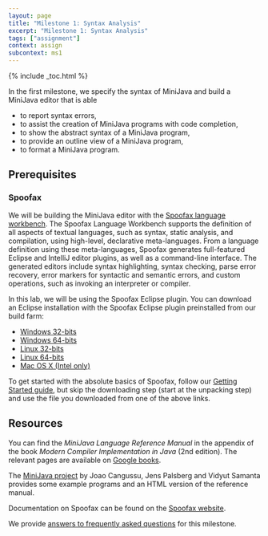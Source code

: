 ```yaml
---
layout: page
title: "Milestone 1: Syntax Analysis"
excerpt: "Milestone 1: Syntax Analysis"
tags: ["assignment"]
context: assign
subcontext: ms1
---
```


{% include _toc.html %}

In the first milestone, we specify the syntax of MiniJava and build a MiniJava editor that is able

* to report syntax errors,
* to assist the creation of MiniJava programs with code completion,
* to show the abstract syntax of a MiniJava program,
* to provide an outline view of a MiniJava program,
* to format a MiniJava program.

## Prerequisites

### Spoofax

We will be building the MiniJava editor with the [Spoofax language workbench](http://spoofax.org).
The Spoofax Language Workbench supports the definition of all aspects of textual languages, such as syntax, static analysis, and compilation, using high-level, declarative meta-languages.
From a language definition using these meta-languages, Spoofax generates full-featured Eclipse and IntelliJ editor plugins, as well as a command-line interface.
The generated editors include syntax highlighting, syntax checking, parse error recovery, error markers for syntactic and semantic errors, and custom operations, such as invoking an interpreter or compiler.

In this lab, we will be using the Spoofax Eclipse plugin.
You can download an Eclipse installation with the Spoofax Eclipse plugin preinstalled from our build farm:

* [Windows 32-bits](http://buildfarm.metaborg.org/job/spoofax-in4303/lastSuccessfulBuild/artifact/dist/eclipse/spoofax-win32-x86-jre.zip)
* [Windows 64-bits](http://buildfarm.metaborg.org/job/spoofax-in4303/lastSuccessfulBuild/artifact/dist/eclipse/spoofax-win32-x86_64-jre.zip)
* [Linux 32-bits](http://buildfarm.metaborg.org/job/spoofax-in4303/lastSuccessfulBuild/artifact/dist/eclipse/spoofax-linux-x86-jre.tar.gz)
* [Linux 64-bits](http://buildfarm.metaborg.org/job/spoofax-in4303/lastSuccessfulBuild/artifact/dist/eclipse/spoofax-linux-x86_64-jre.tar.gz)
* [Mac OS X (Intel only)](http://buildfarm.metaborg.org/job/spoofax-in4303/lastSuccessfulBuild/artifact/dist/eclipse/spoofax-macosx-x86_64-jre.tar.gz)

To get started with the absolute basics of Spoofax, follow our [Getting Started guide](http://spoofax.org/en/latest/source/langdev/start.html), but skip the downloading step (start at the unpacking step) and use the file you downloaded from one of the above links.

## Resources

You can find the *MiniJava Language Reference Manual* in the appendix of the book *Modern Compiler Implementation in Java* (2nd edition).
The relevant pages are available on [Google books](http://books.google.com/books?id=JNs6fWkJZbAC&pg=PA484).

The [MiniJava project](http://www.cambridge.org/us/features/052182060X/) by Joao Cangussu, Jens Palsberg and Vidyut Samanta provides some example programs and an HTML version of the reference manual.

Documentation on Spoofax can be found on the [Spoofax website](http://spoofax.org).

We provide [answers to frequently asked questions](faq) for this milestone.
